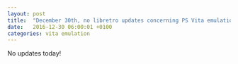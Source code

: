```yaml
---
layout: post
title:  "December 30th, no libretro updates concerning PS Vita emulation and emulators"
date:   2016-12-30 06:00:01 +0100
categories: vita emulation
---
```


No updates today!
